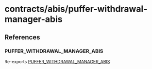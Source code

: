 # contracts/abis/puffer-withdrawal-manager-abis

## References

### PUFFER\_WITHDRAWAL\_MANAGER\_ABIS

Re-exports [PUFFER_WITHDRAWAL_MANAGER_ABIS](puffer-withdrawal-manager-abis.md#puffer_withdrawal_manager_abis)
